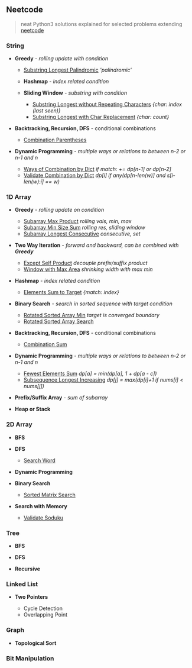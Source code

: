 ## Neetcode

> neat Python3 solutions explained for selected problems extending [neetcode](https://neetcode.io/practice)

### String

- **Greedy** - *rolling update with condition*

    * [Substring Longest Palindromic](./src/string/substring_longest_palindromic.py) *'palindromic'*

    - **Hashmap** - *index related condition*
    - **Sliding Window** - *substring with condition*

        * [Substring Longest without Repeating Characters](./src/string/substring_longest_without_repeating_characters.py) *{char: index (last seen)}*
        * [Substring Longest with Char Replacement](./src/string/substring_longest_char_replacement.py) *{char: count}*

- **Backtracking, Recursion, DFS** - conditional combinations

    - [Combination Parentheses](./src/string/combination_parentheses.py)

- **Dynamic Programming** - *multiple ways or relations to between n-2 or n-1 and n*

    - [Ways of Combination by Dict](./src/string/ways_of_combination_by_dict.py.) *if match: += dp[n-1] or dp[n-2]*
    - [Validate Combination by Dict](./src/string/validate_combination_by_dict.py.) *dp[i] if any(dp[n-len(w)] and s[i-len(w):i] == w)*

### 1D Array

- **Greedy** - *rolling update on condition*

    - [Subarray Max Product](./src/array/subarray_max_product.py) *rolling vals, min, max*
    - [Subarray Min Size Sum](./src/array/subarray_min_size_sum.py) *rolling res, sliding window*
    * [Subarray Longest Consecutive](./src/array/subarray_longest_consecutive.py) *consecutive, set*

- **Two Way Iteration** - *forward and backward, can be combined with **Greedy***

    - [Except Self Product](./src/array/except_self_product.py) *decouple prefix/suffix product*
    - [Window with Max Area](./src/array/window_max_area.py) *shrinking width with max min*

- **Hashmap** - *index related condition*

    * [Elements Sum to Target](./src/array/elements_sum.py) *{match: index}*

- **Binary Search** - *search in sorted sequence with target condition*
    
    * [Rotated Sorted Array Min](./src/array/rotated_sorted_array_min.py) *target is converged boundary*
    * [Rotated Sorted Array Search](./src/array/rotated_sorted_array_search.py)

- **Backtracking, Recursion, DFS** - conditional combinations

    - [Combination Sum](./src/array/combination_sum.py)

- **Dynamic Programming** - *multiple ways or relations to between n-2 or n-1 and n*

    - [Fewest Elements Sum](./src/array/fewest_elements_sum.py) *dp[a] = min(dp[a], 1 + dp[a - c])*
    - [Subsequence Longest Increasing](./src/array/subsequence_longest_increasing.py.) *dp[j] = max(dp[i]+1 if nums[i] < nums[j])*

- **Prefix/Suffix Array** - *sum of subarray*

- **Heap or Stack**


### 2D Array

- **BFS**

- **DFS**

    - [Search Word](./src/array/search_word.py)

- **Dynamic Programming**

- **Binary Search**

    - [Sorted Matrix Search](./src/array_2d/sorted_matrix_search.py)

- **Search with Memory**

    - [Validate Soduku](./src/array_2d/validate_soduku.py)


### Tree

- **BFS**

- **DFS**

- **Recursive**


### Linked List

- **Two Pointers**

    * Cycle Detection
    * Overlapping Point

### Graph

- **Topological Sort**

### Bit Manipulation
